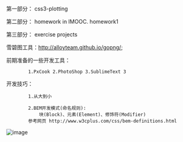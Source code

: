 # 

第一部分： css3-plotting

第二部分： homework in IMOOC.
		   homework1 

第三部分： exercise projects


雪碧图工具：http://alloyteam.github.io/gopng/;	 


前期准备的一些开发工具：

 			1.PxCook 2.PhotoShop 3.SublimeText 3

开发技巧：

 			1.从大到小

 			2.BEM开发模式(命名规则):
 				块(Block)、元素(Element)、修饰符(Modifier)
 			参考网页 http://www.w3cplus.com/css/bem-definitions.html







![image](https://huangpuyuan.github.io/myExercises-FrontEnd/blob/master/pictureOfMind/%E5%89%8D%E7%AB%AF%E5%BC%80%E5%8F%91%E6%B5%81%E7%A8%8B.png)